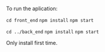 To run the aplication:

`cd front_end`
`npm install`
`npm start`


`cd ../back_end`
`npm install`
`npm start`

Only install first time.